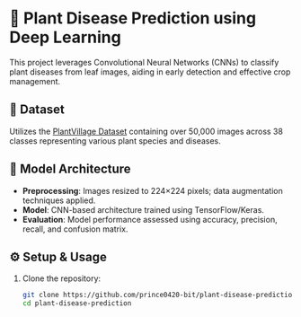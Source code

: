 # 🌿 Plant Disease Prediction using Deep Learning

This project leverages Convolutional Neural Networks (CNNs) to classify plant diseases from leaf images, aiding in early detection and effective crop management.

## 📸 Dataset

Utilizes the [PlantVillage Dataset](https://www.kaggle.com/datasets/abdallahalidev/plantvillage-dataset) containing over 50,000 images across 38 classes representing various plant species and diseases.

## 🧠 Model Architecture

- **Preprocessing**: Images resized to 224×224 pixels; data augmentation techniques applied.
- **Model**: CNN-based architecture trained using TensorFlow/Keras.
- **Evaluation**: Model performance assessed using accuracy, precision, recall, and confusion matrix.

## ⚙️ Setup & Usage

1. Clone the repository:

   ```bash
   git clone https://github.com/prince0420-bit/plant-disease-prediction.git
   cd plant-disease-prediction

